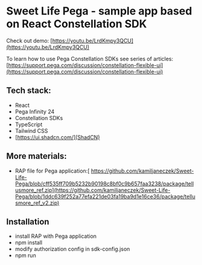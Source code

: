 # Sweet Life Pega - sample app based on React Constellation SDK

Check out demo: [https://youtu.be/LrdKmpy3QCU](https://youtu.be/LrdKmpy3QCU)

To learn how to use Pega Constellation SDKs see series of articles: [https://support.pega.com/discussion/constellation-flexible-ui](https://support.pega.com/discussion/constellation-flexible-ui)

## Tech stack:
- React
- Pega Infinity 24
- Constellation SDKs
- TypeScript
- Tailwind CSS
- [https://ui.shadcn.com/](ShadCN)

## More materials:
- RAP file for Pega application:[ https://github.com/kamiljaneczek/Sweet-Life-Pega/blob/cff535ff709b5232b90198c8bf0c9b657faa3238/package/tellusmore_ref.zip](https://github.com/kamiljaneczek/Sweet-Life-Pega/blob/1ddc639f252a77efa221de03fa19ba9d1e16ce36/package/tellusmore_ref_v2.zip)

## Installation
- install RAP with Pega application
- npm install
- modify authorization config in sdk-config.json
- npm run
